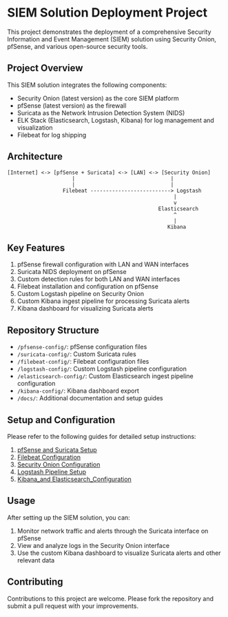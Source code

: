 # SIEM Solution Deployment Project

This project demonstrates the deployment of a comprehensive Security Information and Event Management (SIEM) solution using Security Onion, pfSense, and various open-source security tools.

## Project Overview

This SIEM solution integrates the following components:
- Security Onion (latest version) as the core SIEM platform
- pfSense (latest version) as the firewall
- Suricata as the Network Intrusion Detection System (NIDS)
- ELK Stack (Elasticsearch, Logstash, Kibana) for log management and visualization
- Filebeat for log shipping

## Architecture

```
[Internet] <-> [pfSense + Suricata] <-> [LAN] <-> [Security Onion]
                     |                               |
                     |                               |
                  Filebeat --------------------------> Logstash
                                                      |
                                                      v
                                                 Elasticsearch
                                                      ^
                                                      |
                                                    Kibana
```

## Key Features

1. pfSense firewall configuration with LAN and WAN interfaces
2. Suricata NIDS deployment on pfSense
3. Custom detection rules for both LAN and WAN interfaces
4. Filebeat installation and configuration on pfSense
5. Custom Logstash pipeline on Security Onion
6. Custom Kibana ingest pipeline for processing Suricata alerts
7. Kibana dashboard for visualizing Suricata alerts

## Repository Structure

- `/pfsense-config/`: pfSense configuration files
- `/suricata-config/`: Custom Suricata rules
- `/filebeat-config/`: Filebeat configuration files
- `/logstash-config/`: Custom Logstash pipeline configuration
- `/elasticsearch-config/`: Custom Elasticsearch ingest pipeline configuration
- `/kibana-config/`: Kibana dashboard export
- `/docs/`: Additional documentation and setup guides

## Setup and Configuration

Please refer to the following guides for detailed setup instructions:

1. [pfSense and Suricata Setup](docs/pfsense-suricata-setup.md)
2. [Filebeat Configuration](docs/filebeat-setup.md)
3. [Security Onion Configuration](docs/security-onion-setup.md)
4. [Logstash Pipeline Setup](docs/logstash-pipeline-setup.md)
5. [Kibana_and Elasticsearch_Configuration](docs/kibana-elasticsearch-setup.md)

## Usage

After setting up the SIEM solution, you can:

1. Monitor network traffic and alerts through the Suricata interface on pfSense
2. View and analyze logs in the Security Onion interface
3. Use the custom Kibana dashboard to visualize Suricata alerts and other relevant data

## Contributing

Contributions to this project are welcome. Please fork the repository and submit a pull request with your improvements.
